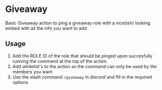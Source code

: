 # Giveaway

Basic Giveaway action to ping a giveaway role with a nice(ish) looking embed with all the info you want to add

## Usage

1) Add the ROLE ID of the role that should be pinged upon succesfully running the command at the top of the action.
2) Add whitelist's to the action so the command can only be used by the members you want
3) Use the slash command `/giveaway` in discord and fill in the required options
